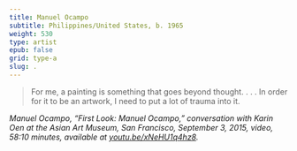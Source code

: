 ```yaml
---
title: Manuel Ocampo
subtitle: Philippines/United States, b. 1965
weight: 530
type: artist
epub: false
grid: type-a
slug: .
---
```

>For me, a painting is something that goes beyond thought. . . . In order for it to be an artwork, I need to put a lot of trauma into it.

<cite>Manuel Ocampo, “First Look: Manuel Ocampo,” conversation with Karin Oen at the Asian Art Museum, San Francisco, September 3, 2015, video, 58:10 minutes, available at [youtu.be/xNeHU1q4hz8](https://youtu.be/xNeHU1q4hz8).</cite>
